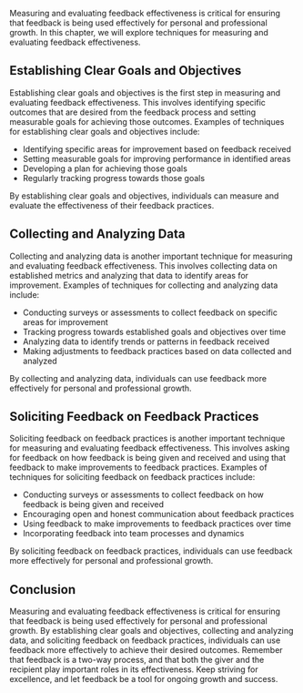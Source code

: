 
Measuring and evaluating feedback effectiveness is critical for ensuring that feedback is being used effectively for personal and professional growth. In this chapter, we will explore techniques for measuring and evaluating feedback effectiveness.

Establishing Clear Goals and Objectives
---------------------------------------

Establishing clear goals and objectives is the first step in measuring and evaluating feedback effectiveness. This involves identifying specific outcomes that are desired from the feedback process and setting measurable goals for achieving those outcomes. Examples of techniques for establishing clear goals and objectives include:

* Identifying specific areas for improvement based on feedback received
* Setting measurable goals for improving performance in identified areas
* Developing a plan for achieving those goals
* Regularly tracking progress towards those goals

By establishing clear goals and objectives, individuals can measure and evaluate the effectiveness of their feedback practices.

Collecting and Analyzing Data
-----------------------------

Collecting and analyzing data is another important technique for measuring and evaluating feedback effectiveness. This involves collecting data on established metrics and analyzing that data to identify areas for improvement. Examples of techniques for collecting and analyzing data include:

* Conducting surveys or assessments to collect feedback on specific areas for improvement
* Tracking progress towards established goals and objectives over time
* Analyzing data to identify trends or patterns in feedback received
* Making adjustments to feedback practices based on data collected and analyzed

By collecting and analyzing data, individuals can use feedback more effectively for personal and professional growth.

Soliciting Feedback on Feedback Practices
-----------------------------------------

Soliciting feedback on feedback practices is another important technique for measuring and evaluating feedback effectiveness. This involves asking for feedback on how feedback is being given and received and using that feedback to make improvements to feedback practices. Examples of techniques for soliciting feedback on feedback practices include:

* Conducting surveys or assessments to collect feedback on how feedback is being given and received
* Encouraging open and honest communication about feedback practices
* Using feedback to make improvements to feedback practices over time
* Incorporating feedback into team processes and dynamics

By soliciting feedback on feedback practices, individuals can use feedback more effectively for personal and professional growth.

Conclusion
----------

Measuring and evaluating feedback effectiveness is critical for ensuring that feedback is being used effectively for personal and professional growth. By establishing clear goals and objectives, collecting and analyzing data, and soliciting feedback on feedback practices, individuals can use feedback more effectively to achieve their desired outcomes. Remember that feedback is a two-way process, and that both the giver and the recipient play important roles in its effectiveness. Keep striving for excellence, and let feedback be a tool for ongoing growth and success.
